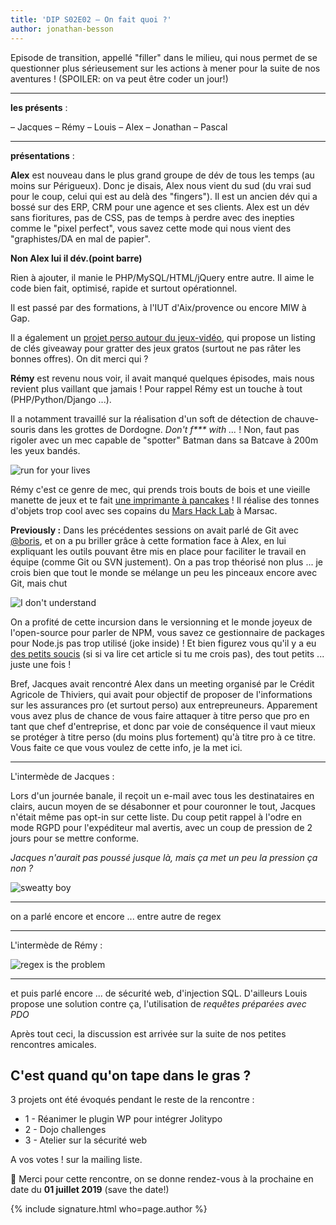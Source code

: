 ```yaml
---
title: 'DIP S02E02 – On fait quoi ?'
author: jonathan-besson
---
```


Episode de transition, appellé "filler" dans le milieu, qui nous permet de se questionner plus sérieusement sur les actions à mener pour la suite de nos aventures ! (SPOILER: on va peut être coder un jour!)

---

**les présents** :

– Jacques
– Rémy
– Louis
– Alex
– Jonathan
– Pascal

---

**présentations** :

**Alex** est nouveau dans le plus grand groupe de dév de tous les temps (au moins sur Périgueux).
Donc je disais, Alex nous vient du sud (du vrai sud pour le coup, celui qui est au delà des "fingers"). Il est un ancien dév qui a bossé sur des ERP, CRM pour une agence et ses clients. Alex est un dév sans fioritures, pas de CSS, pas de temps à perdre avec des inepties comme le "pixel perfect", vous savez cette mode qui nous vient des "graphistes/DA en mal de papier".

**Non Alex lui il dév.(point barre)**

Rien à ajouter, il manie le PHP/MySQL/HTML/jQuery entre autre. Il aime le code bien fait, optimisé, rapide et surtout opérationnel.

Il est passé par des formations, à l'IUT d'Aix/provence ou encore MIW à Gap.

Il a également un [projet perso autour du jeux-vidéo](https://www.shaninjah.fr), qui propose un listing de clés giveaway pour gratter des jeux gratos (surtout ne pas râter les bonnes offres). On dit merci qui ?

**Rémy** est revenu nous voir, il avait manqué quelques épisodes, mais nous revient plus vaillant que jamais ! Pour rappel Rémy est un touche à tout (PHP/Python/Django ...).

Il a notamment travaillé sur la réalisation d'un soft de détection de chauve-souris dans les grottes de Dordogne. _Don't f\*\*\* with ..._ ! Non, faut pas rigoler avec un mec capable de "spotter" Batman dans sa Batcave à 200m les yeux bandés.

![run for your lives](https://i.kym-cdn.com/entries/icons/mobile/000/022/546/fuck_off_lol.jpg)

Rémy c'est ce genre de mec, qui prends trois bouts de bois et une vieille manette de jeux et te fait [une imprimante à pancakes](https://www.instagram.com/p/BeZAJltlbkz/?utm_source=ig_web_button_share_sheet) ! Il réalise des tonnes d'objets trop cool avec ses copains du [Mars Hack Lab](https://www.instagram.com/marshacklab/) à Marsac.

**Previously :**
Dans les précédentes sessions on avait parlé de Git avec [@boris](https://perigueux.dev/membres/boris-schapira.html), et on a pu briller grâce à cette formation face à Alex, en lui expliquant les outils pouvant être mis en place pour faciliter le travail en équipe (comme Git ou SVN justement). On a pas trop théorisé non plus ... je crois bien que tout le monde se mélange un peu les pinceaux encore avec Git, mais chut

![I don't understand](https://media.makeameme.org/created/excuse-me-pvec6r.jpg)

On a profité de cette incursion dans le versionning et le monde joyeux de l'open-source pour parler de NPM, vous savez ce gestionnaire de packages pour Node.js pas trop utilisé (joke inside) ! Et bien figurez vous qu'il y a eu [des petits soucis](https://www.jesuisundev.com/lhistoire-vraie-dun-module-npm-hostile/) (si si va lire cet article si tu me crois pas), des tout petits ... juste une fois !

Bref, Jacques avait rencontré Alex dans un meeting organisé par le Crédit Agricole de Thiviers, qui avait pour objectif de proposer de l'informations sur les assurances pro (et surtout perso) aux entrepreuneurs. Apparement vous avez plus de chance de vous faire attaquer à titre perso que pro en tant que chef d'entreprise, et donc par voie de conséquence il vaut mieux se protéger à titre perso (du moins plus fortement) qu'à titre pro à ce titre. Vous faite ce que vous voulez de cette info, je la met ici.

---

L'intermède de Jacques :

Lors d'un journée banale, il reçoit un e-mail avec tous les destinataires en clairs, aucun moyen de se désabonner et pour couronner le tout, Jacques n'était même pas opt-in sur cette liste.
Du coup petit rappel à l'odre en mode RGPD pour l'expéditeur mal avertis, avec un coup de pression de 2 jours pour se mettre conforme.

_Jacques n'aurait pas poussé jusque là, mais ça met un peu la pression ça non ?_

![sweatty boy](https://www.meme-arsenal.com/memes/2d3ab0892b49f8f6af3424681d794ec2.jpg)

---

on a parlé encore et encore ... entre autre de regex

---

L'intermède de Rémy :

![regex is the problem](https://i.imgur.com/WE8PHAn.png)

---

et puis parlé encore ... de sécurité web, d'injection SQL.
D'ailleurs Louis propose une solution contre ça, l'utilisation de _requêtes préparées avec PDO_

Après tout ceci, la discussion est arrivée sur la suite de nos petites rencontres amicales.

## C'est quand qu'on tape dans le gras ?

3 projets ont été évoqués pendant le reste de la rencontre :

-   1 - Réanimer le plugin WP pour intégrer Jolitypo
-   2 - Dojo challenges
-   3 - Atelier sur la sécurité web

A vos votes ! sur la mailing liste.

🤝 Merci pour cette rencontre, on se donne rendez-vous à la prochaine en date du **01 juillet 2019** (save the date!)

{% include signature.html who=page.author %}
